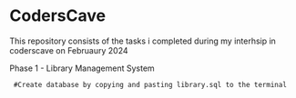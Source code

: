 # CodersCave

This repository consists of the tasks i completed during my interhsip in coderscave on Februaury 2024

Phase 1 - Library Management System

     #Create database by copying and pasting library.sql to the terminal 
